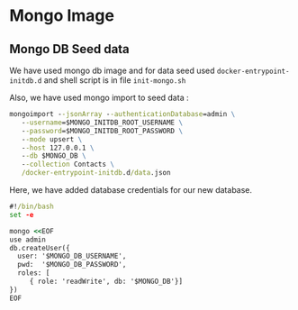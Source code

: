 # Mongo Image

## Mongo DB Seed data

We have used mongo db image and for data seed used `docker-entrypoint-initdb.d` and shell script is in file `init-mongo.sh`



Also, we have used mongo import to seed data :


```bat
mongoimport --jsonArray --authenticationDatabase=admin \
   --username=$MONGO_INITDB_ROOT_USERNAME \
   --password=$MONGO_INITDB_ROOT_PASSWORD \
   --mode upsert \
   --host 127.0.0.1 \
   --db $MONGO_DB \
   --collection Contacts \
   /docker-entrypoint-initdb.d/data.json
```
Here, we have added database credentials for our new database. 
```bat
#!/bin/bash
set -e

mongo <<EOF
use admin
db.createUser({
  user: '$MONGO_DB_USERNAME',
  pwd:  '$MONGO_DB_PASSWORD',
  roles: [
     { role: 'readWrite', db: '$MONGO_DB'}]
})
EOF
```